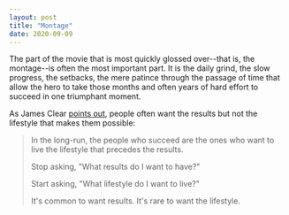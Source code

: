 ```yaml
---
layout: post
title: "Montage"
date: 2020-09-09
---
```


The part of the movie that is most quickly glossed over--that is, the montage--is often the most important part. It is the daily grind, the slow progress, the setbacks, the mere patince through the passage of time that allow the hero to take those months and often years of hard effort to succeed in one triumphant moment.

As James Clear [points out][jc], people often want the results but not the lifestyle that makes them possible:

>In the long-run, the people who succeed are the ones who want to live the lifestyle that precedes the results.
>
>Stop asking, "What results do I want to have?"
>
>Start asking, "What lifestyle do I want to live?"
>
>It's common to want results. It's rare to want the lifestyle.

[jc]: https://jamesclear.com/3-2-1/august-27-2020
